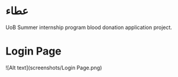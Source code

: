 # عطاء
UoB Summer internship program blood donation application project.

# Login Page
![Alt text](screenshots/Login Page.png)

